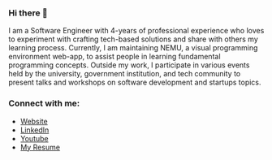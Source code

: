 ### Hi there 👋

I am a Software Engineer with 4-years of professional experience who loves to experiment with crafting tech-based solutions and share with others my learning process. Currently, I am maintaining NEMU, a visual programming environment web-app, to assist people in learning fundamental programming concepts. Outside my work, I participate in various events held by the university, government institution, and tech community to present talks and workshops on software development and startups topics.

### Connect with me:

- [Website](https://alvin.vercel.app/)
- [LinkedIn](https://www.linkedin.com/in/noor-octavian-anwar-alvin)
- [Youtube](https://www.youtube.com/c/NoorOctavianAnwar/)
- [My Resume](https://arrokh.github.io/resume.md/)

<!--
**arrokh/arrokh** is a ✨ _special_ ✨ repository because its `README.md` (this file) appears on your GitHub profile.

Here are some ideas to get you started:

- 🔭 I’m currently working on ...
- 🌱 I’m currently learning ...
- 👯 I’m looking to collaborate on ...
- 🤔 I’m looking for help with ...
- 💬 Ask me about ...
- 📫 How to reach me: ...
- 😄 Pronouns: ...
- ⚡ Fun fact: ...
-->
